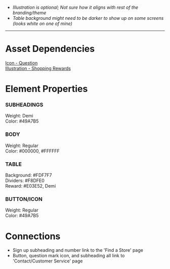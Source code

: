 - *Illustration is optional; Not sure how it aligns with rest of the branding/theme*  
- *Table background might need to be darker to show up on some screens (looks white on one of mine)*

---

# Asset Dependencies
[Icon - Question](../assets/question-aqua.png)  
[Illustration - Shopping Rewards](../assets/rewards.png/)  

# Element Properties
### SUBHEADINGS
Weight: Demi  
Color: #49A7B5  

### BODY
Weight: Regular  
Color: #000000, #FFFFFF  

### TABLE
Background: #FDF7F7  
Dividers: #F8DFE0  
Reward: #E03E52, Demi  

### BUTTON/ICON
Weight: Regular  
Color: #49A7B5  

# Connections
- Sign up subheading and number link to the 'Find a Store' page
- Button, question mark icon, and subheading all link to 'Contact/Customer Service' page
